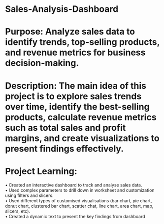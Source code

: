 # Sales-Analysis-Dashboard

# Purpose: Analyze sales data to identify trends, top-selling products, and revenue metrics for business decision-making.

# Description: The main idea of this project is to explore sales trends over time, identify the best-selling products, calculate revenue metrics such as total sales and profit margins, and create visualizations to present findings effectively.

# Project Learning:
•	Created an interactive dashboard to track and analyse sales data.<br>•	Used complex parameters to drill down in worksheet and customization using filters and slicers.<br>•	Used different types of customised visualisations (bar chart, pie chart, donut chart, clustered bar chart, scatter chat, line chart, area chart, map, slicers, etc).<br>•	Created a dynamic text to present the key findings from dashboard


